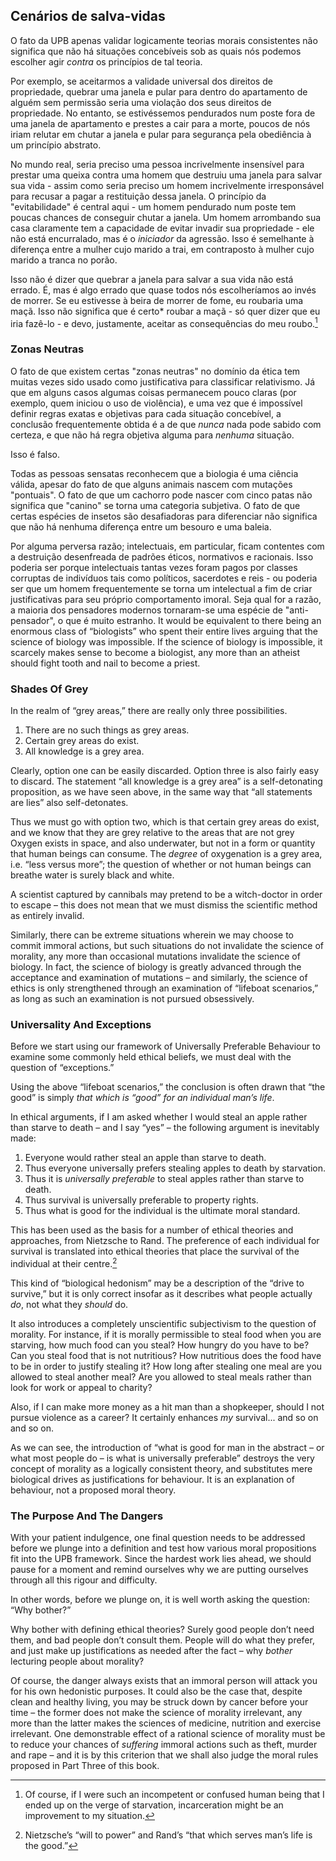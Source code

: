 ## Cenários de salva-vidas

O fato da UPB apenas validar logicamente teorias morais consistentes não significa que não há situações concebíveis sob as quais nós podemos escolher agir *contra* os princípios de tal teoria.

Por exemplo, se aceitarmos a validade universal dos direitos de propriedade, quebrar uma janela e pular para dentro do apartamento de alguém sem permissão seria uma violação dos seus direitos de propriedade. No entanto, se estivéssemos pendurados num poste fora de uma janela de apartamento e prestes a cair para a morte, poucos de nós iriam relutar em chutar a janela e pular para segurança pela obediência à um princípio abstrato.

No mundo real, seria preciso uma pessoa incrivelmente insensível para prestar uma queixa contra uma homem que destruiu uma janela para salvar sua vida - assim como seria preciso um homem incrivelmente irresponsável para recusar a pagar a restituição dessa janela. O princípio da "evitabilidade" é central aqui - um homem pendurado num poste tem poucas chances de conseguir chutar a janela. Um homem arrombando sua casa claramente tem a capacidade de evitar invadir sua propriedade - ele não está encurralado, mas é o *iniciador* da agressão. Isso é semelhante à diferença entre a mulher cujo marido a trai, em contraposto à mulher cujo marido a tranca no porão.

Isso não é dizer que quebrar a janela para salvar a sua vida não está errado. É, mas é algo errado que quase todos nós escolheríamos ao invés de morrer. Se eu estivesse à beira de morrer de fome, eu roubaria uma maçã. Isso não significa que é </em>certo* roubar a maçã - só quer dizer que eu iria fazê-lo - e devo, justamente, aceitar as consequências do meu roubo.[^10]</p> 

### Zonas Neutras

O fato de que existem certas "zonas neutras" no domínio da ética tem muitas vezes sido usado como justificativa para classificar relativismo. Já que em alguns casos algumas coisas permanecem pouco claras (por exemplo, quem iniciou o uso de violência), e uma vez que é impossível definir regras exatas e objetivas para cada situação concebível, a conclusão frequentemente obtida é a de que *nunca* nada pode sabido com certeza, e que não há regra objetiva alguma para *nenhuma* situação.

Isso é falso.

Todas as pessoas sensatas reconhecem que a biologia é uma ciência válida, apesar do fato de que alguns animais nascem com mutações "pontuais". O fato de que um cachorro pode nascer com cinco patas não significa que "canino" se torna uma categoria subjetiva. O fato de que certas espécies de insetos são desafiadoras para diferenciar não significa que não há nenhuma diferença entre um besouro e uma baleia.

Por alguma perversa razão; intelectuais, em particular, ficam contentes com a destruição desenfreada de padrões éticos, normativos e racionais. Isso poderia ser porque intelectuais tantas vezes foram pagos por classes corruptas de indivíduos tais como políticos, sacerdotes e reis - ou poderia ser que um homem frequentemente se torna um intelectual a fim de criar justificativas para seu próprio comportamento imoral. Seja qual for a razão, a maioria dos pensadores modernos tornaram-se uma espécie de "anti-pensador", o que é muito estranho. It would be equivalent to there being an enormous class of “biologists” who spent their entire lives arguing that the science of biology was impossible. If the science of biology is impossible, it scarcely makes sense to become a biologist, any more than an atheist should fight tooth and nail to become a priest.

### Shades Of Grey

In the realm of “grey areas,” there are really only three possibilities.

1. There are no such things as grey areas.
2. Certain grey areas do exist.
3. All knowledge is a grey area.

Clearly, option one can be easily discarded. Option three is also fairly easy to discard. The statement “all knowledge is a grey area” is a self-detonating proposition, as we have seen above, in the same way that “all statements are lies” also self-detonates.

Thus we must go with option two, which is that certain grey areas do exist, and we know that they are grey relative to the areas that are not grey Oxygen exists in space, and also underwater, but not in a form or quantity that human beings can consume. The *degree* of oxygenation is a grey area, i.e. “less versus more”; the question of whether or not human beings can breathe water is surely black and white.

A scientist captured by cannibals may pretend to be a witch-doctor in order to escape – this does not mean that we must dismiss the scientific method as entirely invalid.

Similarly, there can be extreme situations wherein we may choose to commit immoral actions, but such situations do not invalidate the science of morality, any more than occasional mutations invalidate the science of biology. In fact, the science of biology is greatly advanced through the acceptance and examination of mutations – and similarly, the science of ethics is only strengthened through an examination of “lifeboat scenarios,” as long as such an examination is not pursued obsessively.

### Universality And Exceptions

Before we start using our framework of Universally Preferable Behaviour to examine some commonly held ethical beliefs, we must deal with the question of “exceptions.”

Using the above “lifeboat scenarios,” the conclusion is often drawn that “the good” is simply *that which is “good” for an individual man’s life*.

In ethical arguments, if I am asked whether I would steal an apple rather than starve to death – and I say “yes” – the following argument is inevitably made:

1. Everyone would rather steal an apple than starve to death.
2. Thus everyone universally prefers stealing apples to death by starvation.
3. Thus it is *universally preferable* to steal apples rather than starve to death.
4. Thus survival is universally preferable to property rights.
5. Thus what is good for the individual is the ultimate moral standard.

This has been used as the basis for a number of ethical theories and approaches, from Nietzsche to Rand. The preference of each individual for survival is translated into ethical theories that place the survival of the individual at their centre.[^11]

This kind of “biological hedonism” may be a description of the “drive to survive,” but it is only correct insofar as it describes what people actually *do*, not what they *should* do.

It also introduces a completely unscientific subjectivism to the question of morality. For instance, if it is morally permissible to steal food when you are starving, how much food can you steal? How hungry do you have to be? Can you steal food that is not nutritious? How nutritious does the food have to be in order to justify stealing it? How long after stealing one meal are you allowed to steal another meal? Are you allowed to steal meals rather than look for work or appeal to charity?

Also, if I can make more money as a hit man than a shopkeeper, should I not pursue violence as a career? It certainly enhances *my* survival... and so on and so on.

As we can see, the introduction of “what is good for man in the abstract – or what most people do – is what is universally preferable” destroys the very concept of morality as a logically consistent theory, and substitutes mere biological drives as justifications for behaviour. It is an explanation of behaviour, not a proposed moral theory.

### The Purpose And The Dangers

With your patient indulgence, one final question needs to be addressed before we plunge into a definition and test how various moral propositions fit into the UPB framework. Since the hardest work lies ahead, we should pause for a moment and remind ourselves why we are putting ourselves through all this rigour and difficulty.

In other words, before we plunge on, it is well worth asking the question: “Why bother?”

Why bother with defining ethical theories? Surely good people don’t need them, and bad people don’t consult them. People will do what they prefer, and just make up justifications as needed after the fact – why *bother* lecturing people about morality?

Of course, the danger always exists that an immoral person will attack you for his own hedonistic purposes. It could also be the case that, despite clean and healthy living, you may be struck down by cancer before your time – the former does not make the science of morality irrelevant, any more than the latter makes the sciences of medicine, nutrition and exercise irrelevant. One demonstrable effect of a rational science of morality must be to reduce your chances of *suffering* immoral actions such as theft, murder and rape – and it is by this criterion that we shall also judge the moral rules proposed in Part Three of this book.

[^10]: Of course, if I were such an incompetent or confused human being that I ended up on the verge of starvation, incarceration might be an improvement to my situation.

[^11]: Nietzsche’s “will to power” and Rand’s “that which serves man’s life is the good.”